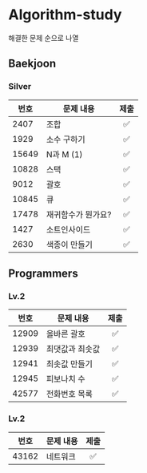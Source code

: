 # Algorithm-study
해결한 문제 순으로 나열

## Baekjoon

### Silver

| 번호   | 문제 내용                  | 제출 |
|--------|----------------------------|:----:|
| 2407   | 조합                       | ✅   |
| 1929   | 소수 구하기                | ✅   |
| 15649  | N과 M (1)                  | ✅   |
| 10828  | 스택                       | ✅   |
| 9012   | 괄호                       | ✅   |
| 10845  | 큐                         | ✅   |
| 17478  | 재귀함수가 뭔가요?         | ✅   |
| 1427   | 소트인사이드              | ✅   |
| 2630   | 색종이 만들기              | ✅   |



## Programmers

### Lv.2

| 번호   | 문제 내용                  | 제출 |
|--------|----------------------------|:----:|
| 12909   | 올바른 괄호                       | ✅   |
| 12939   | 최댓값과 최솟값                | ✅   |
| 12941   | 최솟값 만들기                | ✅   |
| 12945   | 피보나치 수                | ✅   |
| 42577   | 전화번호 목록                | ✅   |


### Lv.2

| 번호   | 문제 내용                  | 제출 |
|--------|----------------------------|:----:|
| 43162   | 네트워크                | ✅   |
